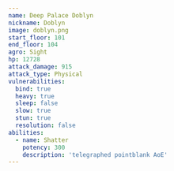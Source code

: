 ```yaml
---
name: Deep Palace Doblyn
nickname: Doblyn
image: doblyn.png
start_floor: 101
end_floor: 104
agro: Sight
hp: 12728
attack_damage: 915
attack_type: Physical
vulnerabilities:
  bind: true
  heavy: true
  sleep: false
  slow: true
  stun: true
  resolution: false
abilities:
  - name: Shatter
    potency: 300
    description: 'telegraphed pointblank AoE'
---
```

